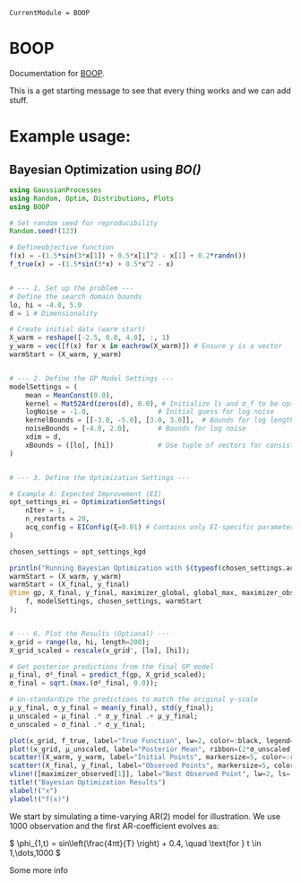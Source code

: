 ```@meta
CurrentModule = BOOP
```

# BOOP

Documentation for [BOOP](https://github.com/OskarGU/BOOP.jl).

This is a get starting message to see that every thing works and we can add stuff.


# Example usage:

## Bayesian Optimization using *BO()*

```julia
using GaussianProcesses
using Random, Optim, Distributions, Plots
using BOOP

# Set random seed for reproducibility
Random.seed!(123)

# Defineobjective function
f(x) = -(1.5*sin(3*x[1]) + 0.5*x[1]^2 - x[1] + 0.2*randn())
f_true(x) = -(1.5*sin(3*x) + 0.5*x^2 - x)


# --- 1. Set up the problem ---
# Define the search domain bounds
lo, hi = -4.0, 5.0
d = 1 # Dimensionality

# Create initial data (warm start)
X_warm = reshape([-2.5, 0.0, 4.0], :, 1)
y_warm = vec([f(x) for x in eachrow(X_warm)]) # Ensure y is a vector
warmStart = (X_warm, y_warm)


# --- 2. Define the GP Model Settings ---
modelSettings = (
    mean = MeanConst(0.0),
    kernel = Mat52Ard(zeros(d), 0.0), # Initialize ls and σ_f to be optimized
    logNoise = -1.0,                 # Initial guess for log noise
    kernelBounds = [[-3.0, -5.0], [3.0, 3.0]],  # Bounds for log lengthscale
    noiseBounds = [-4.0, 2.0],       # Bounds for log noise
    xdim = d,
    xBounds = ([lo], [hi])           # Use tuple of vectors for consistency
)


# --- 3. Define the Optimization Settings ---

# Example A: Expected Improvement (EI)
opt_settings_ei = OptimizationSettings(
    nIter = 1,
    n_restarts = 20,
    acq_config = EIConfig(ξ=0.01) # Contains only EI-specific parameters
)

chosen_settings = opt_settings_kgd

println("Running Bayesian Optimization with $(typeof(chosen_settings.acq_config))...")
warmStart = (X_warm, y_warm)
warmStart = (X_final, y_final)
@time gp, X_final, y_final, maximizer_global, global_max, maximizer_observed, observed_max = BO(
    f, modelSettings, chosen_settings, warmStart
);


# --- 6. Plot the Results (Optional) ---
x_grid = range(lo, hi, length=200);
X_grid_scaled = rescale(x_grid', [lo], [hi]);

# Get posterior predictions from the final GP model
μ_final, σ²_final = predict_f(gp, X_grid_scaled);
σ_final = sqrt.(max.(σ²_final, 0.0));

# Un-standardize the predictions to match the original y-scale
μ_y_final, σ_y_final = mean(y_final), std(y_final);
μ_unscaled = μ_final .* σ_y_final .+ μ_y_final;
σ_unscaled = σ_final .* σ_y_final;

plot(x_grid, f_true, label="True Function", lw=2, color=:black, legend=:bottom)
plot!(x_grid, μ_unscaled, label="Posterior Mean", ribbon=(2*σ_unscaled, 2*σ_unscaled), lw=2, c=1)
scatter!(X_warm, y_warm, label="Initial Points", markersize=5, color=:red)
scatter!(X_final, y_final, label="Observed Points", markersize=5, color=:green,alpha=0.5)
vline!([maximizer_observed[1]], label="Best Observed Point", lw=2, ls=:dash, color=:purple)
title!("Bayesian Optimization Results")
xlabel!("x")
ylabel!("f(x)")
```
We start by simulating a time-varying AR(2) model for illustration. We use 1000 observation and the first AR-coefficient evolves as:

$ \phi_{1,t} = sin\left(\frac{4πt}{T} \right) + 0.4, \quad \text{for }  t \in 1,\dots,1000 $





Some more info


 

```@index
```

